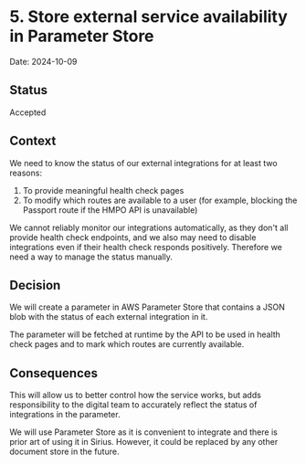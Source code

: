 # 5. Store external service availability in Parameter Store

Date: 2024-10-09

## Status

Accepted

## Context

We need to know the status of our external integrations for at least two reasons:

1. To provide meaningful health check pages
2. To modify which routes are available to a user (for example, blocking the Passport route if the HMPO API is unavailable)

We cannot reliably monitor our integrations automatically, as they don't all provide health check endpoints, and we also may need to disable integrations even if their health check responds positively. Therefore we need a way to manage the status manually.

## Decision

We will create a parameter in AWS Parameter Store that contains a JSON blob with the status of each external integration in it.

The parameter will be fetched at runtime by the API to be used in health check pages and to mark which routes are currently available.

## Consequences

This will allow us to better control how the service works, but adds responsibility to the digital team to accurately reflect the status of integrations in the parameter.

We will use Parameter Store as it is convenient to integrate and there is prior art of using it in Sirius. However, it could be replaced by any other document store in the future.
